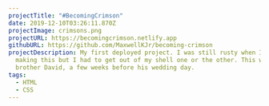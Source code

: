 ```yaml
---
projectTitle: "#BecomingCrimson"
date: 2019-12-10T03:26:11.870Z
projectImage: crimsons.png
projectURL: https://becomingcrimson.netlify.app
githubURL: https://github.com/MaxwellKJr/becoming-crimson
projectDescription: My first deployed project. I was still rusty when I was
  making this but I had to get out of my shell one or the other. This was for my
  brother David, a few weeks before his wedding day.
tags:
  - HTML
  - CSS
---
```


